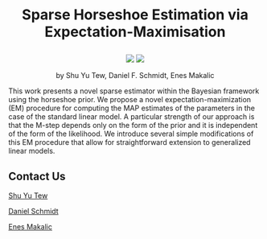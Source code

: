 # <p align="center"> Sparse Horseshoe Estimation via <br/> Expectation-Maximisation </p>

<p align="center">
    <a href="https://2022.ecmlpkdd.org/wp-content/uploads/2022/09/sub_441.pdf"><img src="https://img.shields.io/badge/ECML%202022-d6782c"></a>
    <a href="https://arxiv.org/abs/2211.03248"><img src="https://img.shields.io/badge/arXiv-2310.18860-b31b1b"></a>
</p>

<p align="center"> by Shu Yu Tew, Daniel F. Schmidt, Enes Makalic </p>

This work presents a novel sparse estimator within the Bayesian framework using the horseshoe prior. We propose a novel expectation-maximization (EM) procedure for computing the MAP estimates of the parameters in the case of the standard linear model. A particular strength of our approach is that the M-step depends only on the form of the prior and it is independent of the form of the likelihood. We introduce several simple modifications of this EM procedure that allow for straightforward extension to generalized linear models. 


## Contact Us
[Shu Yu Tew](mailto:shu.tew@monash.edu)

[Daniel Schmidt](mailto:daniel.schmidt@monash.edu) 

[Enes Makalic](mailto:admin@cloudhadoop.com) 
